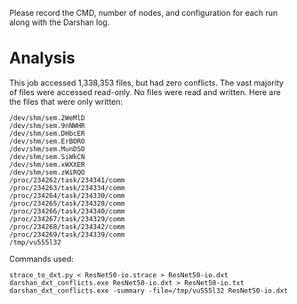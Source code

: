 Please record the CMD, number of nodes, and configuration for each run along with the Darshan log.

# Analysis

This job accessed 1,338,353 files, but had zero conflicts. The vast majority of files were accessed read-only. No files were read and written. Here are the files that were only written:
```
/dev/shm/sem.2WeMlD
/dev/shm/sem.9nNWHR
/dev/shm/sem.DHbcER
/dev/shm/sem.ErBORO
/dev/shm/sem.MunDSO
/dev/shm/sem.SiWkCN
/dev/shm/sem.xWXXER
/dev/shm/sem.zWiRQO
/proc/234262/task/234341/comm
/proc/234263/task/234334/comm
/proc/234264/task/234330/comm
/proc/234265/task/234328/comm
/proc/234266/task/234340/comm
/proc/234267/task/234329/comm
/proc/234268/task/234342/comm
/proc/234269/task/234339/comm
/tmp/vu555l32
```

Commands used:
```
strace_to_dxt.py < ResNet50-io.strace > ResNet50-io.dxt
darshan_dxt_conflicts.exe ResNet50-io.dxt > ResNet50-io.txt
darshan_dxt_conflicts.exe -summary -file=/tmp/vu555l32 ResNet50-io.dxt
```
